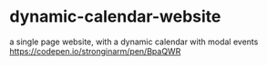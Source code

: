 # dynamic-calendar-website
a single page website, with a dynamic calendar with modal events
https://codepen.io/stronginarm/pen/BpaQWR
